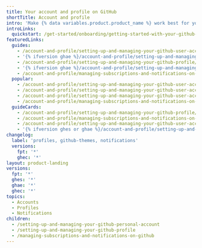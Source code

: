 ```yaml
---
title: Your account and profile on GitHub
shortTitle: Account and profile
intro: 'Make {% data variables.product.product_name %} work best for you by adjusting the settings for your personal account, personalizing your profile page, and managing the notifications you receive for activity on {% data variables.product.prodname_dotcom %}.'
introLinks:
  quickstart: /get-started/onboarding/getting-started-with-your-github-account
featuredLinks:
  guides:
    - /account-and-profile/setting-up-and-managing-your-github-user-account/managing-user-account-settings/changing-your-github-username
    - '{% ifversion ghae %}/account-and-profile/setting-up-and-managing-your-github-user-account/managing-user-account-settings/about-your-personal-dashboard{% endif %}'
    - /account-and-profile/setting-up-and-managing-your-github-profile/customizing-your-profile/managing-your-profile-readme
    - '{% ifversion ghae %}/account-and-profile/setting-up-and-managing-your-github-profile/customizing-your-profile/personalizing-your-profile{% endif %}'
    - /account-and-profile/managing-subscriptions-and-notifications-on-github/setting-up-notifications/about-notifications
  popular:
    - /account-and-profile/setting-up-and-managing-your-github-user-account/managing-user-account-settings/managing-your-theme-settings
    - /account-and-profile/setting-up-and-managing-your-github-user-account/managing-email-preferences/setting-your-commit-email-address
    - /account-and-profile/setting-up-and-managing-your-github-user-account/managing-access-to-your-personal-repositories/inviting-collaborators-to-a-personal-repository
    - /account-and-profile/managing-subscriptions-and-notifications-on-github/setting-up-notifications/configuring-notifications
  guideCards:
    - /account-and-profile/setting-up-and-managing-your-github-profile/managing-contribution-graphs-on-your-profile/why-are-my-contributions-not-showing-up-on-my-profile
    - /account-and-profile/managing-subscriptions-and-notifications-on-github/viewing-and-triaging-notifications/managing-notifications-from-your-inbox
    - /account-and-profile/setting-up-and-managing-your-github-user-account/managing-email-preferences/blocking-command-line-pushes-that-expose-your-personal-email-address
    - '{% ifversion ghes or ghae %}/account-and-profile/setting-up-and-managing-your-github-user-account/managing-user-account-settings/managing-the-default-branch-name-for-your-repositories{% endif %}'
changelog:
  label: 'profiles, github-themes, notifications'
  versions:
    fpt: '*'
    ghec: '*'
layout: product-landing
versions:
  fpt: '*'
  ghes: '*'
  ghae: '*'
  ghec: '*'
topics:
  - Accounts
  - Profiles
  - Notifications
children:
  - /setting-up-and-managing-your-github-personal-account
  - /setting-up-and-managing-your-github-profile
  - /managing-subscriptions-and-notifications-on-github
---
```



